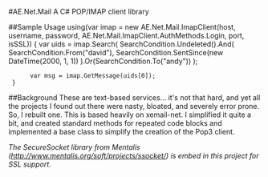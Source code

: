 #AE.Net.Mail
A C# POP/IMAP client library

##Sample Usage
     using(var imap = new AE.Net.Mail.ImapClient(host, username, password, AE.Net.Mail.ImapClient.AuthMethods.Login, port, isSSL)) {
          var uids = imap.Search(
              SearchCondition.Undeleted().And(
                SearchCondition.From("david"), 
                SearchCondition.SentSince(new DateTime(2000, 1, 1))
              ).Or(SearchCondition.To("andy"))
          );
          
          var msg = imap.GetMessage(uids[0]);
     }

##Background
These are text-based services... it's not that hard, and yet all the projects I
found out there were nasty, bloated, and severely error prone. So, I rebuilt 
one. This is based heavily on xemail-net. I simplified it quite a bit, and 
created standard methods for repeated code blocks and implemented a base class
to simplify the creation of the Pop3 client.

*The SecureSocket library from Mentalis 
(http://www.mentalis.org/soft/projects/ssocket/) is embed in this project for 
SSL support.*